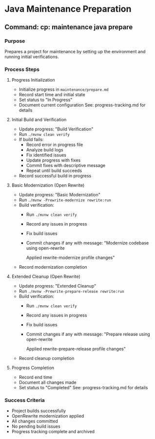 # Java Maintenance Preparation

## Command: cp: maintenance java prepare

### Purpose
Prepares a project for maintenance by setting up the environment and running initial verifications.

### Process Steps

1. Progress Initialization
   - Initialize progress in `maintenance/prepare.md`
   - Record start time and initial state
   - Set status to "In Progress"
   - Document current configuration
   See: progress-tracking.md for details

2. Initial Build and Verification
   - Update progress: "Build Verification"
   - Run `./mvnw clean verify`
   - If build fails:
     * Record error in progress file
     * Analyze build logs
     * Fix identified issues
     * Update progress with fixes
     * Commit fixes with descriptive message
     * Repeat until build succeeds
   - Record successful build in progress

3. Basic Modernization (Open Rewrite)
   - Update progress: "Basic Modernization"
   - Run `./mvnw -Prewrite-modernize rewrite:run`
   - Build verification:
     * Run `./mvnw clean verify`
     * Record any issues in progress
     * Fix build issues
     * Commit changes if any with message:
       "Modernize codebase using open-rewrite
       
       Applied rewrite-modernize profile changes"
   - Record modernization completion

4. Extended Cleanup (Open Rewrite)
   - Update progress: "Extended Cleanup"
   - Run `./mvnw -Prewrite-prepare-release rewrite:run`
   - Build verification:
     * Run `./mvnw clean verify`
     * Record any issues in progress
     * Fix build issues
     * Commit changes if any with message:
       "Prepare release using open-rewrite
       
       Applied rewrite-prepare-release profile changes"
   - Record cleanup completion

5. Progress Completion
   - Record end time
   - Document all changes made
   - Set status to "Completed"
   See: progress-tracking.md for details

### Success Criteria
- Project builds successfully
- OpenRewrite modernization applied
- All changes committed
- No pending build issues
- Progress tracking complete and archived
